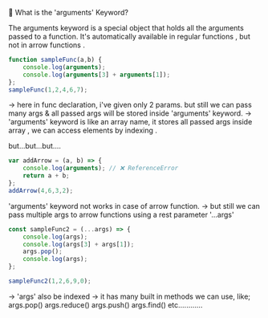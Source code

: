 📝 What is the 'arguments' Keyword? 

The arguments keyword is a special object that holds all the arguments passed to a function. It's automatically available in regular functions , but not in arrow functions . 

``` js
function sampleFunc(a,b) {
    console.log(arguments);
    console.log(arguments[3] + arguments[1]);
};
sampleFunc(1,2,4,6,7);
```
-> here in func declaration, i've given only 2 params.
but still we can pass many args & all passed args will be stored inside 'arguments' keyword.
-> 'arguments' keyword is like an array name, it stores all passed args inside array , we can access elements by indexing .

but...but...but....
```js
var addArrow = (a, b) => {
    console.log(arguments); // ❌ ReferenceError
    return a + b;
};
addArrow(4,6,3,2);
```
'arguments' keyword not works in case of arrow function.
-> but still we can pass multiple args to arrow functions using a rest parameter '...args'

```js
const sampleFunc2 = (...args) => {
    console.log(args);
    console.log(args[3] + args[1]);
    args.pop();
    console.log(args);
};

sampleFunc2(1,2,6,9,0);
```
-> 'args' also be indexed
-> it has many built in methods we can use, like;
args.pop()
args.reduce()
args.push()
args.find()
etc............